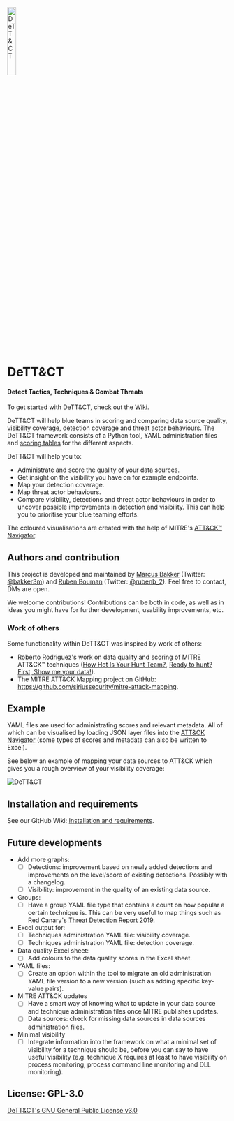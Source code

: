 <img src="https://github.com/rabobank-cdc/DeTTACT/wiki/images/logo.png" alt="DeTT&CT" width=20% height=20%>

# DeTT&CT
#### Detect Tactics, Techniques & Combat Threats

To get started with DeTT&CT, check out the
[Wiki](https://github.com/rabobank-cdc/DeTTACT/wiki/Getting-started).

DeTT&CT will help blue teams in scoring and comparing data source quality, visibility coverage, detection coverage and threat actor behaviours. The DeTT&CT framework consists of a Python tool, YAML administration files and [scoring tables](https://github.com/rabobank-cdc/DeTTACT/raw/master/scoring_table.xlsx) for the different aspects.

DeTT&CT will help you to:

- Administrate and score the quality of your data sources.
- Get insight on the visibility you have on for example endpoints.
- Map your detection coverage.
- Map threat actor behaviours.
- Compare visibility, detections and threat actor behaviours in order to uncover possible improvements in detection and visibility. This can help you to prioritise your blue teaming efforts.

The coloured visualisations are created with the help of MITRE's [ATT&CK™ Navigator](https://github.com/mitre-attack/attack-navigator).

## Authors and contribution
This project is developed and maintained by [Marcus Bakker](https://github.com/marcusbakker) (Twitter: [@bakker3m](https://twitter.com/bakk3rm)) and [Ruben Bouman](https://github.com/rubinatorz) (Twitter: [@rubenb_2](https://twitter.com/rubenb_2/)). Feel free to contact, DMs are open.

We welcome contributions! Contributions can be both in code, as well as in ideas you might have for further development, usability improvements, etc.

### Work of others
Some functionality within DeTT&CT was inspired by work of
others:
- Roberto Rodriguez's work on data quality and scoring of MITRE ATT&CK™ techniques ([How Hot Is Your Hunt Team?](https://cyberwardog.blogspot.com/2017/07/how-hot-is-your-hunt-team.html), [Ready to hunt? First, Show me your data!](https://cyberwardog.blogspot.com/2017/12/ready-to-hunt-first-show-me-your-data.html)).
- The MITRE ATT&CK Mapping project on GitHub:
  https://github.com/siriussecurity/mitre-attack-mapping.

## Example

YAML files are used for administrating scores and relevant metadata. All
of which can be visualised by loading JSON layer files into the [ATT&CK Navigator](https://github.com/mitre-attack/attack-navigator) (some types of scores and metadata can also be written to Excel).

See below an example of mapping your data sources to ATT&CK which gives you a rough overview of your visibility coverage:

<img src="https://github.com/rabobank-cdc/DeTTACT/wiki/images/example_data_sources.png" alt="DeTT&CT"><br>


## Installation and requirements

See our GitHub Wiki: [Installation and requirements](https://github.com/rabobank-cdc/DeTTACT/wiki/Installation-and-requirements).

## Future developments

-  Add more graphs:
   - [ ]  Detections: improvement based on newly added detections and improvements on the level/score of existing detections. Possibly with a changelog.
   - [ ]  Visibility: improvement in the quality of an existing data source.
- Groups:
  - [ ]   Have a group YAML file type that contains a count on how popular a certain technique is. This can be very useful to map things such as Red Canary's [Threat Detection Report 2019](https://redcanary.com/resources/guides/threat-detection-report/).
- Excel output for:
   - [ ]  Techniques administration YAML file: visibility coverage.
   - [ ]  Techniques administration YAML file: detection coverage.
- Data quality Excel sheet:
  - [ ]  Add colours to the data quality scores in the Excel sheet.
- YAML files:
  - [ ]  Create an option within the tool to migrate an old administration YAML file version to a new version (such as adding specific key-value pairs).
- MITRE ATT&CK updates
  - [ ]  Have a smart way of knowing what to update in your data source and technique administration files once MITRE publishes updates.
  - [ ]  Data sources: check for missing data sources in data sources administration files.
- Minimal visibility
  - [ ]  Integrate information into the framework on what a minimal set of visibility for a technique should be, before you can say to have useful visibility (e.g. technique X requires at least to have visibility on process monitoring, process command line monitoring and DLL monitoring).

## License: GPL-3.0
[DeTT&CT's GNU General Public License v3.0](https://github.com/rabobank-cdc/DeTTACT/blob/master/LICENSE)

